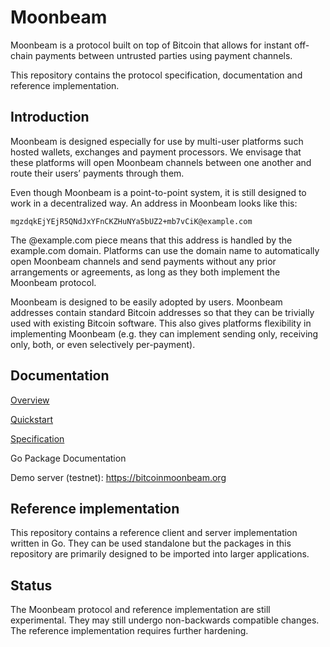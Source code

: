 # Moonbeam

Moonbeam is a protocol built on top of Bitcoin that allows for instant
off-chain payments between untrusted parties using payment channels.

This repository contains the protocol specification, documentation and
reference implementation.

## Introduction

Moonbeam is designed especially for use by multi-user platforms such hosted
wallets, exchanges and payment processors. We envisage that these platforms
will open Moonbeam channels between one another and route their users’ payments
through them.

Even though Moonbeam is a point-to-point system, it is still designed to work
in a decentralized way. An address in Moonbeam looks like this:

`mgzdqkEjYEjR5QNdJxYFnCKZHuNYa5bUZ2+mb7vCiK@example.com`

The @example.com piece means that this address is handled by the example.com
domain. Platforms can use the domain name to automatically open Moonbeam
channels and send payments without any prior arrangements or agreements, as
long as they both implement the Moonbeam protocol.

Moonbeam is designed to be easily adopted by users. Moonbeam addresses contain
standard Bitcoin addresses so that they can be trivially used with existing
Bitcoin software. This also gives platforms flexibility in implementing
Moonbeam (e.g. they can implement sending only, receiving only, both, or even
selectively per-payment).

## Documentation

[Overview](docs/overview.md)

[Quickstart](docs/quickstart.md)

[Specification](docs/spec.md)

Go Package Documentation

Demo server (testnet): https://bitcoinmoonbeam.org

## Reference implementation

This repository contains a reference client and server implementation written in
Go. They can be used standalone but the packages in this repository are
primarily designed to be imported into larger applications.

## Status

The Moonbeam protocol and reference implementation are still experimental.
They may still undergo non-backwards compatible changes.
The reference implementation requires further hardening.
